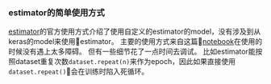 ### estimator的简单使用方式
[estimator](https://www.tensorflow.org/programmers_guide/estimators?hl=zh-cn)的官方使用方式介绍了使用自定义的estimator的model，没有涉及到从keras的model来使用estimator。
主要的使用方式来自这篇[notebook](https://github.com/kashif/tf-keras-tutorial/blob/master/7-estimators-multi-gpus.ipynb)在使用的时候没有遇上太多障碍。
但有一些细节花了一点时间去调试。
比如estimator能按照dataset重复次数```dataset.repeat(n)```来作为epoch，因此如果直接使用```dataset.repeat()```会在训练时陷入死循环。